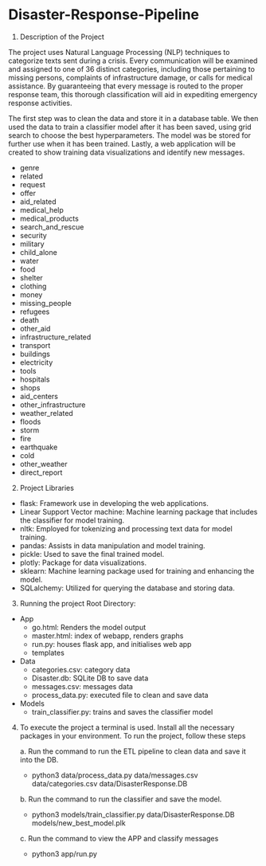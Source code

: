 # Disaster-Response-Pipeline

1) Description of the Project

The project uses Natural Language Processing (NLP) techniques to categorize texts sent during a crisis. Every communication will be examined and assigned to one of 36 distinct categories, including those pertaining to missing persons, complaints of infrastructure damage, or calls for medical assistance. By guaranteeing that every message is routed to the proper response team, this thorough classification will aid in expediting emergency response activities.

The first step was to clean the data and store it in a database table. We then used the data to train a classifier model after it has been saved, using grid search to choose the best hyperparameters. The model was be stored for further use when it has been trained. Lastly, a web application will be created to show training data visualizations and identify new messages.


- genre
- related
- request
- offer
- aid_related
- medical_help
- medical_products
- search_and_rescue
- security
- military
- child_alone
- water
- food
- shelter
- clothing
- money
- missing_people
- refugees
- death
- other_aid
- infrastructure_related
- transport
- buildings
- electricity
- tools
- hospitals
- shops
- aid_centers
- other_infrastructure
- weather_related
- floods
- storm
- fire
- earthquake
- cold
- other_weather
- direct_report

2) Project Libraries
 - flask: Framework use in developing the web applications.
 - Linear Support Vector machine: Machine learning package that includes the classifier for model training.
 - nltk: Employed for tokenizing and processing text data for model training.
 - pandas: Assists in data manipulation and model training.
 - pickle: Used to save the final trained model.
 - plotly: Package for data visualizations.
 - sklearn: Machine learning package used for training and enhancing the model.
 - SQLalchemy: Utilized for querying the database and storing data.

3) Running the project
Root Directory:
 - App
   - go.html: Renders the model output
   - master.html: index of webapp, renders graphs
   - run.py: houses flask app, and initialises web app
   - templates
 - Data
   - categories.csv: category data
   - Disaster.db: SQLite DB to save data
   - messages.csv: messages data
   - process_data.py: executed file to clean and save data
 - Models
   - train_classifier.py: trains and saves the classifier model
  
4) To execute the project a terminal is used. Install all the necessary packages in your environment. To run the project, follow these steps
 
   a. Run the command to run the ETL pipeline to clean data and save it into the DB.
 
     - python3 data/process_data.py data/messages.csv data/categories.csv data/DisasterResponse.DB
 
   b. Run the command to run the classifier and save the model.
 
     - python3 models/train_classifier.py data/DisasterResponse.DB models/new_best_model.plk

   c. Run the command to view the APP and classify messages

     - python3 app/run.py 



       
